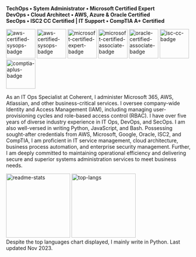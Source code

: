 **TechOps • Sytem Administrator • Microsoft Certified Expert**<br>
**DevOps • Cloud Architect • AWS, Azure & Oracle Certified**<br>
**SecOps • ISC2 CC Certified | IT Support • CompTIA A+ Certified**

<img src="https://github.com/jackylamhk/jackylamhk/assets/103398226/de4673c7-2bb0-486d-b978-1d85ab8bcee9" alt="aws-certified-sysops-badge" width="80"/>
<img src="https://github.com/jackylamhk/jackylamhk/assets/103398226/fd1c5453-75c1-4e95-bba2-3494a5bebcc1" alt="aws-certified-sysops-badge" width="80"/>
<img src="https://github.com/jackylamhk/jackylamhk/assets/103398226/3d948b19-2c32-46d7-ad81-c512f133898d" alt="microsoft-certified-expert-badge" width="80"/>
<img src="https://github.com/jackylamhk/jackylamhk/assets/103398226/028cab97-5aaf-41d9-aae7-a9ab62df7297" alt="microsoft-certified-associate-badge" width="80"/>
<img src="https://github.com/jackylamhk/jackylamhk/assets/103398226/3dcea8c8-fa7f-4922-89c7-75fd4944dfb9" alt="oracle-certified-associate-badge" width="80"/>
<img src="https://github.com/jackylamhk/jackylamhk/assets/103398226/f95199c5-98db-4f7e-baa8-2a2fef73016b" alt="isc-cc-badge" width="80"/>
<img src="https://github.com/jackylamhk/jackylamhk/assets/103398226/7ba59d22-cae6-45a4-acc3-afbfa53eae2e" alt="comptia-aplus-badge" width="80"/><br>

As an IT Ops Specialist at Coherent, I administer Microsoft 365, AWS, Atlassian, and other business-critical services. I oversee company-wide Identity and Access Management (IAM), including managing user-provisioning cycles and role-based access control (RBAC). I have over five years of diverse industry experience in IT Ops, DevOps, and SecOps. I am also well-versed in writing Python, JavaScript, and Bash. Possessing sought-after credentials from AWS, Microsoft, Google, Oracle, ISC2, and CompTIA, I am proficient in IT service management, cloud architecture, business process automation, and enterprise security management. Further, I am deeply committed to maintaining operational efficiency and delivering secure and superior systems administration services to meet business needs.

<img src="https://github.com/jackylamhk/jackylamhk/assets/103398226/d65c3309-27d4-495a-aae5-741d33ca0003" alt="readme-stats" height="175"/>
<img src="https://github.com/jackylamhk/jackylamhk/assets/103398226/4eaa90ba-9094-4aa5-9065-fb0a55439353" alt="top-langs" height="175"/><br>
Despite the top languages chart displayed, I mainly write in Python. Last updated Nov 2023.
